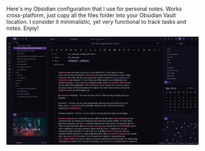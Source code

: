 Here's my Obsidian configuration that I use for personal notes. Works cross-platform, just copy all the files folder into your Obsidian Vault location. I consider it minimalistic, yet very functional to track tasks and notes. Enjoy!

![screenshot](Stuff/screenshot.png)
